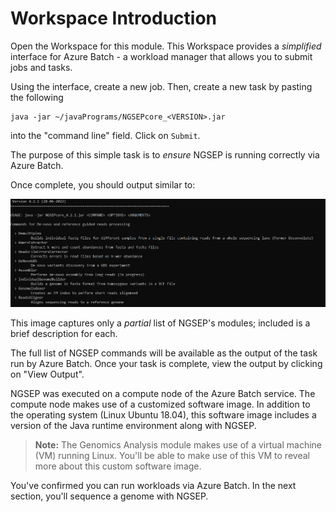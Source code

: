 # Workspace Introduction 

Open the Workspace for this module. This Workspace provides a _simplified_ interface for Azure Batch - a workload manager that allows you to submit jobs and tasks.

Using the interface, create a new job. Then, create a new task by pasting the following 

```shell
java -jar ~/javaPrograms/NGSEPcore_<VERSION>.jar
```

into the "command line" field. Click on `Submit`. 

The purpose of this simple task is to _ensure_ NGSEP is running correctly via Azure Batch. 

Once complete, you should output similar to:

![NGSEP commands partial list](/genomics/sequencing/media/ngsep_commands_partial.png "NGSEP commands partial list")

This image captures only a _partial_ list of NGSEP's modules; included is a brief description for each. 

The full list of NGSEP commands will be available as the output of the task run by Azure Batch. Once your task is complete, view the output by clicking on "View Output". 

<!--- fix the above once UI is known --->

NGSEP was executed on a compute node of the Azure Batch service. The compute node makes use of a customized software image. In addition to the operating system (Linux Ubuntu 18.04), this software image includes a version of the Java runtime environment along with NGSEP. 

<!--- add arch schematic of Batch service implementation --->

> **Note:** 
> The Genomics Analysis module makes use of a virtual machine (VM) running Linux. You'll be able to make use of this VM to reveal more about this custom software image.

You've confirmed you can run workloads via Azure Batch. In the next section, you'll sequence a genome with NGSEP. 